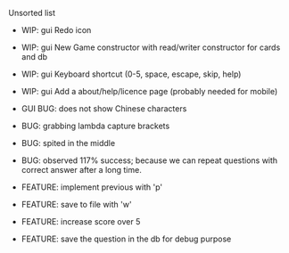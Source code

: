 Unsorted list
- WIP: gui Redo icon
- WIP: gui New Game constructor with read/writer constructor for cards and db
- WIP: gui Keyboard shortcut (0-5, space, escape, skip, help)
- WIP: gui Add a about/help/licence page (probably needed for mobile)

- GUI BUG: does not show Chinese characters
- BUG: grabbing lambda capture brackets
- BUG: spited in the middle
- BUG: observed 117% success; because we can repeat questions with correct answer after a long time.
- FEATURE: implement previous with 'p'
- FEATURE: save to file with 'w'
- FEATURE: increase score over 5
- FEATURE: save the question in the db for debug purpose

